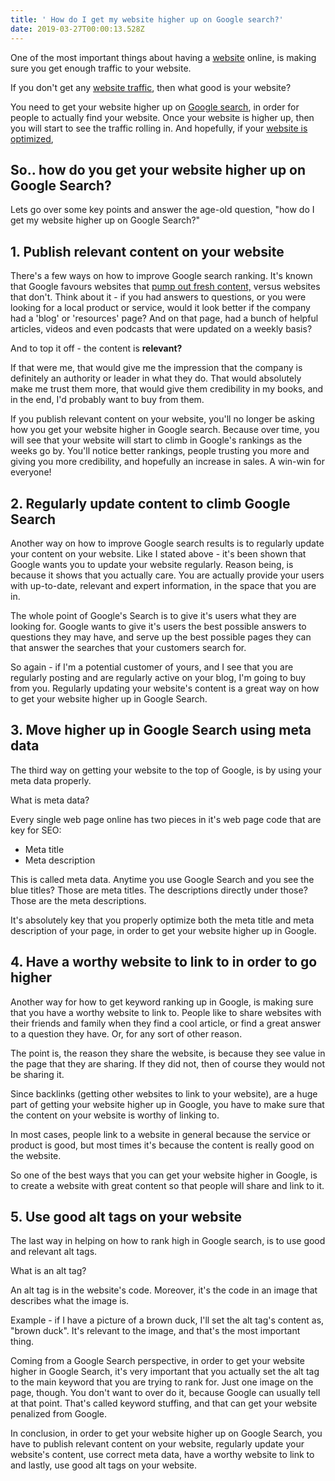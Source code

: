 ```yaml
---
title: ' How do I get my website higher up on Google search?'
date: 2019-03-27T00:00:13.528Z
---
```

One of the most important things about having a <a href="https://en.wikipedia.org/wiki/Website" target="_blank" rel="noopener noreferrer">website</a> online, is making sure you get enough traffic to your website.

If you don't get any <a href="https://infused.agency/website-design/">website traffic</a>, then what good is your website?

You need to get your website higher up on <a href="https://en.wikipedia.org/wiki/Google_Search" target="_blank" rel="noopener noreferrer">Google search</a>, in order for people to actually find your website. Once your website is higher up, then you will start to see the traffic rolling in. And hopefully, if your <a href="https://infused.agency/search-engine-optimization/">website is optimized</a>,
<h2>So.. how do you get your website higher up on Google Search?</h2>


Lets go over some key points and answer the age-old question, "how do I get my website higher up on Google Search?"
<h2>1. Publish relevant content on your website</h2>
There's a few ways on how to improve Google search ranking. It's known that Google favours websites that <a href="https://seositecheckup.com/articles/5-reasons-why-fresh-content-is-critical-for-your-website-and-seo" target="_blank" rel="noopener noreferrer">pump out fresh content,</a> versus websites that don't. Think about it - if you had answers to questions, or you were looking for a local product or service, would it look better if the company had a 'blog' or 'resources' page? And on that page, had a bunch of helpful articles, videos and even podcasts that were updated on a weekly basis?

And to top it off - the content is <strong>relevant?</strong>

If that were me, that would give me the impression that the company is definitely an authority or leader in what they do. That would absolutely make me trust them more, that would give them credibility in my books, and in the end, I'd probably want to buy from them.

If you publish relevant content on your website, you'll no longer be asking how you get your website higher in Google search. Because over time, you will see that your website will start to climb in Google's rankings as the weeks go by. You'll notice better rankings, people trusting you more and giving you more credibility, and hopefully an increase in sales. A win-win for everyone!
<h2>2. Regularly update content to climb Google Search</h2>
Another way on how to improve Google search results is to regularly update your content on your website. Like I stated above - it's been shown that Google wants you to update your website regularly. Reason being, is because it shows that you actually care. You are actually provide your users with up-to-date, relevant and expert information, in the space that you are in.

The whole point of Google's Search is to give it's users what they are looking for. Google wants to give it's users the best possible answers to questions they may have, and serve up the best possible pages they can that answer the searches that your customers search for.

So again - if I'm a potential customer of yours, and I see that you are regularly posting and are regularly active on your blog, I'm going to buy from you. Regularly updating your website's content is a great way on how to get your website higher up in Google Search.
<h2>3. Move higher up in Google Search using meta data</h2>
The third way on getting your website to the top of Google, is by using your meta data properly.

What is meta data?

Every single web page online has two pieces in it's web page code that are key for SEO:
<ul>
 	<li>Meta title</li>
 	<li>Meta description</li>
</ul>
This is called meta data. Anytime you use Google Search and you see the blue titles? Those are meta titles. The descriptions directly under those? Those are the meta descriptions.

It's absolutely key that you properly optimize both the meta title and meta description of your page, in order to get your website higher up in Google.
<h2>4. Have a worthy website to link to in order to go higher</h2>
Another way for how to get keyword ranking up in Google, is making sure that you have a worthy website to link to. People like to share websites with their friends and family when they find a cool article, or find a great answer to a question they have. Or, for any sort of other reason.

The point is, the reason they share the website, is because they see value in the page that they are sharing. If they did not, then of course they would not be sharing it.

Since backlinks (getting other websites to link to your website), are a huge part of getting your website higher up in Google, you have to make sure that the content on your website is worthy of linking to.

In most cases, people link to a website in general because the service or product is good, but most times it's because the content is really good on the website.

So one of the best ways that you can get your website higher in Google, is to create a website with great content so that people will share and link to it.
<h2>5. Use good alt tags on your website</h2>
The last way in helping on how to rank high in Google search, is to use good and relevant alt tags.

What is an alt tag?

An alt tag is in the website's code. Moreover, it's the code in an image that describes what the image is.

Example - if I have a picture of a brown duck, I'll set the alt tag's content as, "brown duck". It's relevant to the image, and that's the most important thing.

Coming from a Google Search perspective, in order to get your website higher in Google Search, it's very important that you actually set the alt tag to the main keyword that you are trying to rank for. Just one image on the page, though. You don't want to over do it, because Google can usually tell at that point. That's called keyword stuffing, and that can get your website penalized from Google.

In conclusion, in order to get your website higher up on Google Search, you have to publish relevant content on your website, regularly update your website's content, use correct meta data, have a worthy website to link to and lastly, use good alt tags on your website.

<script>
export default {
  metaInfo: {
    title: 'About',
    meta: [
      { key: 'description', name: 'description', content: 'Learn more about the core values, hardworking team and how we accomplish your business goals at Infused.' }
    ]
  }
}
</script>